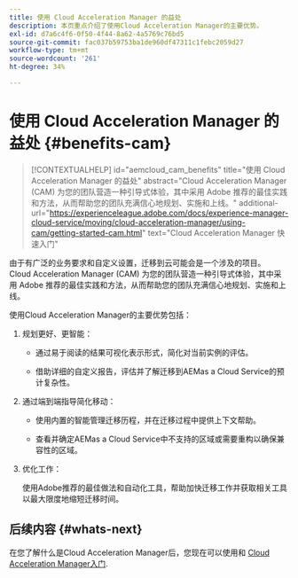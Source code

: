 ```yaml
---
title: 使用 Cloud Acceleration Manager 的益处
description: 本页重点介绍了使用Cloud Acceleration Manager的主要优势。
exl-id: d7a6c4f6-0f50-4f44-8a62-4a5769c76bd5
source-git-commit: fac037b59753ba1de960df47311c1febc2059d27
workflow-type: tm+mt
source-wordcount: '261'
ht-degree: 34%

---
```


# 使用 Cloud Acceleration Manager 的益处 {#benefits-cam}

>[!CONTEXTUALHELP]
>id="aemcloud_cam_benefits"
>title="使用 Cloud Acceleration Manager 的益处"
>abstract="Cloud Acceleration Manager (CAM) 为您的团队营造一种引导式体验，其中采用 Adobe 推荐的最佳实践和方法，从而帮助您的团队充满信心地规划、实施和上线。"
>additional-url="https://experienceleague.adobe.com/docs/experience-manager-cloud-service/moving/cloud-acceleration-manager/using-cam/getting-started-cam.html" text="Cloud Acceleration Manager 快速入门"

由于有广泛的业务要求和自定义设置，迁移到云可能会是一个涉及的项目。 Cloud Acceleration Manager (CAM) 为您的团队营造一种引导式体验，其中采用 Adobe 推荐的最佳实践和方法，从而帮助您的团队充满信心地规划、实施和上线。

使用Cloud Acceleration Manager的主要优势包括：

1. 规划更好、更智能：

   * 通过易于阅读的结果可视化表示形式，简化对当前实例的评估。

   * 借助详细的自定义报告，评估并了解迁移到AEMas a Cloud Service的预计复杂性。

1. 通过端到端指导简化移动：

   * 使用内置的智能管理迁移历程，并在迁移过程中提供上下文帮助。

   * 查看并确定AEMas a Cloud Service中不支持的区域或需要重构以确保兼容性的区域。

1. 优化工作：

   使用Adobe推荐的最佳做法和自动化工具，帮助加快迁移工作并获取相关工具以最大限度地缩短迁移时间。

## 后续内容 {#whats-next}

在您了解什么是Cloud Acceleration Manager后，您现在可以使用和 [Cloud Acceleration Manager入门](https://experienceleague.adobe.com/docs/experience-manager-cloud-service/moving/cloud-acceleration-manager/using-cam/getting-started-cam.html?lang=en).
